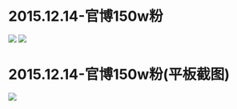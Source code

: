  # 2015.12.14-官博150w粉
![](https://bilicoverimg.github.io/2015/2015.12.14-官博150w粉.jpg)
![](https://bilicoverimg.github.io/2015/2015.12.14-官博150w粉.png)
# 2015.12.14-官博150w粉(平板截图)
![](https://bilicoverimg.github.io/2015/2015.12.14-官博150w粉%28平板截图%29.jpg )

